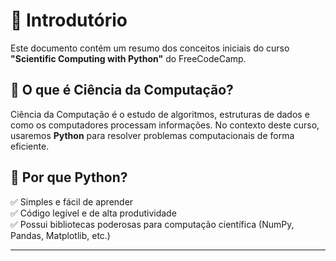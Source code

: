 # 📝 Introdutório

Este documento contém um resumo dos conceitos iniciais do curso **"Scientific Computing with Python"** do FreeCodeCamp.  

## 🔹 O que é Ciência da Computação?  

Ciência da Computação é o estudo de algoritmos, estruturas de dados e como os computadores processam informações. No contexto deste curso, usaremos **Python** para resolver problemas computacionais de forma eficiente.  

## 🔹 Por que Python?  

✅ Simples e fácil de aprender  
✅ Código legível e de alta produtividade  
✅ Possui bibliotecas poderosas para computação científica (NumPy, Pandas, Matplotlib, etc.)  

---
